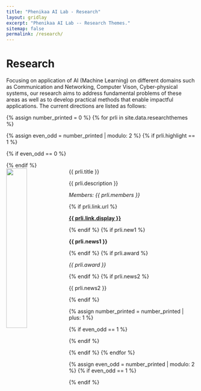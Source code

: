 ```yaml
---
title: "Phenikaa AI Lab - Research"
layout: gridlay
excerpt: "Phenikaa AI Lab -- Research Themes."
sitemap: false
permalink: /research/
---
```



# Research

Focusing on application of AI (Machine Learning) on different domains such as Communication and Networking, Computer Vison, Cyber-physical systems, our research aims to address fundamental problems of these areas as well as to develop practical methods that enable impactful applications. The current directions are listed as follows:

{% assign number_printed = 0 %}
{% for prli in site.data.researchthemes %}

{% assign even_odd = number_printed | modulo: 2 %}
{% if prli.highlight == 1 %}

{% if even_odd == 0 %}
<div class="row">
{% endif %}

<div class="col-sm-6 clearfix">
 <div class="well">
  <pubtit>{{ prli.title }}</pubtit>
  <img src="{{ site.url }}{{ site.baseurl }}/images/researchpic/{{ prli.image }}" class="img-responsive" width="33%" style="float: left" />
  <p>{{ prli.description }}</p>
  <p><em>Members: {{ prli.members }}</em></p>
  {% if prli.link.url %}
  <p><strong><a href="{{ prli.link.url }}">{{ prli.link.display }}</a></strong></p>
  {% endif %}
  {% if prli.new1 %}
  <p class="text-danger"><strong> {{ prli.news1 }}</strong></p>
  {% endif %}
  {% if prli.award %}
  <p> <em> {{ prli.award }} </em> </p>
  {% endif %}
  {% if prli.news2 %}
  <p> {{ prli.news2 }} </p>
  {% endif %}
 </div>
</div>

{% assign number_printed = number_printed | plus: 1 %}

{% if even_odd == 1 %}
</div>
{% endif %}

{% endif %}
{% endfor %}

{% assign even_odd = number_printed | modulo: 2 %}
{% if even_odd == 1 %}
</div>
{% endif %}

<p> &nbsp; </p>
